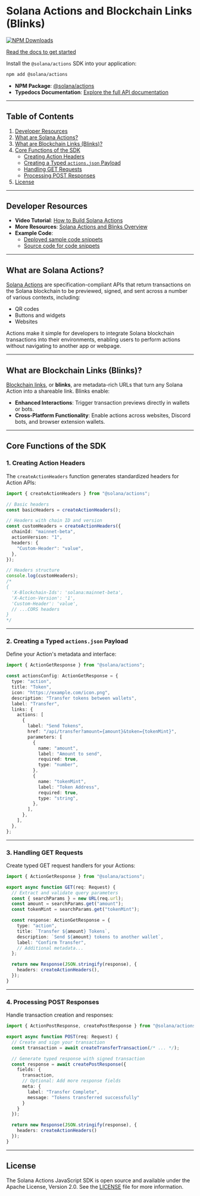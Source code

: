 # Solana Actions and Blockchain Links (Blinks)

[![NPM Downloads](https://img.shields.io/npm/dm/@solana/actions.svg)](https://www.npmjs.com/package/@solana/actions)

[Read the docs to get started](https://solana.com/docs/advanced/actions)

Install the `@solana/actions` SDK into your application:

```bash
npm add @solana/actions
```

- **NPM Package**: [@solana/actions](https://www.npmjs.com/package/@solana/actions)
- **Typedocs Documentation**: [Explore the full API documentation](https://solana-developers.github.io/solana-actions/)

---

## Table of Contents

1. [Developer Resources](#developer-resources)
2. [What are Solana Actions?](#what-are-solana-actions)
3. [What are Blockchain Links (Blinks)?](#what-are-blockchain-links-blinks)
4. [Core Functions of the SDK](#core-functions-of-the-sdk)
   - [Creating Action Headers](#1-creating-action-headers)
   - [Creating a Typed `actions.json` Payload](#2-creating-a-typed-actionsjson-payload)
   - [Handling GET Requests](#3-handling-get-requests)
   - [Processing POST Responses](#4-processing-post-responses)
5. [License](#license)

---

## Developer Resources

- **Video Tutorial**: [How to Build Solana Actions](https://youtu.be/kCht01Ycif0)
- **More Resources**: [Solana Actions and Blinks Overview](https://solana.com/solutions/actions)
- **Example Code**:
  - [Deployed sample code snippets](https://solana-actions.vercel.app/)
  - [Source code for code snippets](https://github.com/solana-developers/solana-actions/tree/main/examples/next-js)

---

## What are Solana Actions?

[Solana Actions](https://solana.com/docs/advanced/actions#actions) are specification-compliant APIs that return transactions on the Solana blockchain to be previewed, signed, and sent across a number of various contexts, including:

- QR codes
- Buttons and widgets
- Websites

Actions make it simple for developers to integrate Solana blockchain transactions into their environments, enabling users to perform actions without navigating to another app or webpage.

---

## What are Blockchain Links (Blinks)?

[Blockchain links](https://solana.com/docs/advanced/actions#blinks), or **blinks**, are metadata-rich URLs that turn any Solana Action into a shareable link. Blinks enable:

- **Enhanced Interactions**: Trigger transaction previews directly in wallets or bots.
- **Cross-Platform Functionality**: Enable actions across websites, Discord bots, and browser extension wallets.

---

## Core Functions of the SDK

### 1. Creating Action Headers

The `createActionHeaders` function generates standardized headers for Action APIs:

```typescript
import { createActionHeaders } from "@solana/actions";

// Basic headers
const basicHeaders = createActionHeaders();

// Headers with chain ID and version
const customHeaders = createActionHeaders({
  chainId: "mainnet-beta",
  actionVersion: "1",
  headers: {
    "Custom-Header": "value",
  },
});

// Headers structure
console.log(customHeaders);
/*
{
  'X-Blockchain-Ids': 'solana:mainnet-beta',
  'X-Action-Version': '1',
  'Custom-Header': 'value',
  // ...CORS headers
}
*/
```

---

### 2. Creating a Typed `actions.json` Payload

Define your Action's metadata and interface:

```typescript
import { ActionGetResponse } from "@solana/actions";

const actionsConfig: ActionGetResponse = {
  type: "action",
  title: "Token",
  icon: "https://example.com/icon.png",
  description: "Transfer tokens between wallets",
  label: "Transfer",
  links: {
    actions: [
      {
        label: "Send Tokens",
        href: "/api/transfer?amount={amount}&token={tokenMint}",
        parameters: [
          {
            name: "amount",
            label: "Amount to send",
            required: true,
            type: "number",
          },
          {
            name: "tokenMint",
            label: "Token Address",
            required: true,
            type: "string",
          },
        ],
      },
    ],
  },
};
```

---

### 3. Handling GET Requests

Create typed GET request handlers for your Actions:

```typescript
import { ActionGetResponse } from "@solana/actions";

export async function GET(req: Request) {
  // Extract and validate query parameters
  const { searchParams } = new URL(req.url);
  const amount = searchParams.get("amount");
  const tokenMint = searchParams.get("tokenMint");

  const response: ActionGetResponse = {
    type: "action",
    title: `Transfer ${amount} Tokens`,
    description: `Send ${amount} tokens to another wallet`,
    label: "Confirm Transfer",
    // Additional metadata...
  };

  return new Response(JSON.stringify(response), {
    headers: createActionHeaders(),
  });
}
```

---

### 4. Processing POST Responses

Handle transaction creation and responses:

```typescript
import { ActionPostResponse, createPostResponse } from "@solana/actions";

export async function POST(req: Request) {
  // Create and sign your transaction
  const transaction = await createTransferTransaction(/* ... */);

  // Generate typed response with signed transaction
  const response = await createPostResponse({
    fields: {
      transaction,
      // Optional: Add more response fields
      meta: {
        label: "Transfer Complete",
        message: "Tokens transferred successfully"
      }
    }
  });

  return new Response(JSON.stringify(response), {
    headers: createActionHeaders()
  });
}
```

---

## License

The Solana Actions JavaScript SDK is open source and available under the Apache License, Version 2.0. See the [LICENSE](./LICENSE) file for more information.